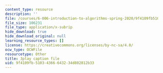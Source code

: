 ```yaml
---
content_type: resource
description: ''
file: /courses/6-006-introduction-to-algorithms-spring-2020/9f4109fb51034366643234d802812b33_wEKFGdo4Sck.srt
file_size: 106231
file_type: application/x-subrip
hide_download: true
hide_download_original: null
learning_resource_types: []
license: https://creativecommons.org/licenses/by-nc-sa/4.0/
ocw_type: OCWFile
resourcetype: Other
title: 3play caption file
uid: 9f4109fb-5103-4366-6432-34d802812b33
---
```

